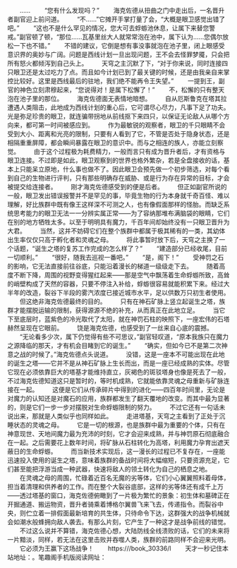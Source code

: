 　　……
　　“您有什么发现吗？”
　　海克佐德从扭曲之门中走出后，一名晋升者副官迎上前问道。
　　“不……”它摊开手掌打量了会，“大概是眼卫感觉出错了吧。”
　　“这也不是什么罕见的情况，您大可去蜉蝣池休息，让属下来替您警戒。”副官顿了顿，“那位……瓦基里丝大人就常常泡在池中，属下认为……您偶尔放松一下也不错。”
　　不错的建议，它倒是想有事没事就泡在池子里，闭上眼感受意识界的奥妙与广阔。问题是西线计划一旦出现问题，王不会去怪罪梦魇，只会把所有怒火都倾泻到自己头上。
　　天穹之主沉默了下，“对于你来说，同时连接四只眼卫还是太过吃力了点。而且如今计划已到了最关键的时候，还是由我亲自来掌控比较好。这里是西线最后的驻地，我们绝不能再令王失望。”
　　一提到王，副官的神色立刻肃穆起来，“您说得对！是属下松懈了！”
　　不，松懈的只有整天泡在池子里的那位。
　　海克佐德面无表情地暗想。
　　自从厄斯鲁克在塔其拉遭遇人类阻击，此地成为西线计划的重心后，它可谓尽心尽力，凡事下足了功夫。光是弥足珍贵的眼卫，就连骗带拐地从前线抠下来四只，以保证无论敌人从哪个方向来，都可第一时间被感应到。
　　作为最敏锐的观察者，眼卫的千只眼睛不会受到大小、距离和光亮的限制，只要有人看到了它，不管是否处于隐身状态，还是相隔重重屏障，都会瞬间暴露在眼卫的意识中。而与之相连的族人，亦能立刻察觉。
　　由于这个过程极为耗费精力，一般而言只有成为晋升者后，才有资格与眼卫连接。不过即是如此，眼卫观察到的世界也格外繁杂，若是全盘接收的话，基本上只能呆立原地，什么事也做不了。因此眼卫会预先做一个初步筛选，对每个看到自己的生物进行评判，只有那些明确存在威胁、或是行为存在异常的目标，才会被提交给连接者。
　　刚才海克佐德感受到的便是后者。
　　但正如副官所说的一般，眼卫发出错误报警并不是罕见的事，毕竟生物的行为本身就千奇百怪、难以理解，好比族群中既有像王这样深不可测之人，也有像假面那样的怪胎。而缺乏系统思考能力的眼卫无法一一分辨实属正常——为了容纳那堆布满脑袋的眼睛，它们在别的地方牺牲太多。以至于明明具有魔力，千百年间却始终没有一只眼卫晋升为大君。
　　当然，这并不妨碍它们在整个族群中都属于极其稀有的一类，其幼体出生率仅仅只高于孵化者和灵魂之母。
　　将此事暂时放下后，天穹之主换了一个话题，“诞生之塔的复苏工作完成的怎么样了？”
　　“建造部分已经收尾，目前一切顺利。”
　　“很好，随我去巡视一番吧。”
　　“是，阁下！”
　　受神罚之石的影响，它无法直接前往谷底，只能沿着漫长的梯道一级级走下去。
　　随着高度不断下降，周围的视野变得猩红起来——那是空气中飘荡着生命蜉蝣所致，高耸的峭壁构成了天然的容器，只要不停注入补给，蜉蝣很容易就能积累下来。经过大半年的改造，裂谷下半段的雾汽浓度已接近城市水平，足以供数万只初生者使用。
　　但这绝非海克佐德最终的目的。
　　只有在神石矿脉上竖立起诞生之塔，族群才能摆脱运输的限制，获得源源不绝的补充，从而真正在此地立足。
　　当它下至底层时，蓝紫色的冷光取代了太阳，就在神罚石柱的映照下，一座宏伟的石塔赫然呈现在它眼前。
　　饶是海克佐德，也感受到了一丝来自心底的震撼。
　　“无论看多少次，属下仍觉得有些不可思议，”副官轻叹道，“原本我族只在魔力之源降临的那天，才有机会目睹到它的诞生。”
　　“确实，但如今已不是第二次神意之战的时候了。”海克佐德点头说道。
　　没错，这是一座本不可能出现在此地的诞生之塔——它并不是从神石矿脉上生长而出，而是一座已经成熟的实体。尽管它现在必须依靠巨大的塔基才能维持直立，灰褐色的斑驳塔身也像是死去了一般，不过海克佐德知道这只是暂时的，等时机成熟，它就能依靠灵魂之母重新与矿脉连接在一起。
　　这便是它们从传承碎片中得到的进化——四百年时间里，无论是对魔力的认知还是对魔石的应用，族群都发生了翻天覆地的改变。而其中最为显著的，则是它们一步一步对摆脱对生命蜉蝣限制的努力。
　　不过它还有一句话未说出来，那就是人类似乎也同样如此。
　　走进塔基，天穹之主看到了正处于沉睡状态的灵魂之母。
　　它是一切的根源，也是族群中最为重要的个体，只有在神意现世、天地间魔力最为充沛的时刻，它才会迎来成熟，并与神罚原石彻底融合在一起。之后需要花上数年时间，将矿脉从石柱转化为高塔，利用魔力孕育出遮天蔽日的生命蜉蝣。
　　而当新技术实现后，这一漫长的过程已不复存在，一座能迅速投入使用的诞生之塔，意味着族群的备战时间将大幅缩短，只要资源充足，它们甚至能把浮游当成一种武器，快速将敌人的领土转化为自己的栖息之地。
　　在灵魂之母的周围，忙碌着近百名无魔的劣等体，它们小心翼翼照料着母体，担当着清理和供养者的工作。而在整个大裂谷底部，这样的劣等体还有成千上万——透过塔基的窗口，海克佐德俯瞰到了一片极为繁忙的景象：初生体和墓碑正在开掘通道、搬运物资，晋升者骑乘着博格尔翼兽飞来飞去，传递指令。而裂谷中央，则伫立着一排假面最新培育的共生体，只待命令下达，这群强大的战争机械就会如潮水般蜂拥向敌人袭去。有那么片刻，它产生了一种这才是战争前线的错觉。
　　不过这么说并不算错，海克佐德心想，大陆防线全线溃败的话，它们的未来将一片黯淡，同样，若无法在这里击败并吞噬人类，族群的前路同样不会迎来光明。
　　它必须为王赢下这场战争！
　　https:///book_30336/l
　　天才一秒记住本站地址：。笔趣阁手机版阅读网址：